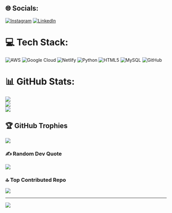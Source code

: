 
## 🌐 Socials:
[![Instagram](https://img.shields.io/badge/Instagram-%23E4405F.svg?logo=Instagram&logoColor=white)](https://instagram.com/mr_konda_reddy.c_18) [![LinkedIn](https://img.shields.io/badge/LinkedIn-%230077B5.svg?logo=linkedin&logoColor=white)](https://www.linkedin.com/in/ambavaram-tirumala-kondareddy-b68851275/) 

# 💻 Tech Stack:
![AWS](https://img.shields.io/badge/AWS-%23FF9900.svg?style=for-the-badge&logo=amazon-aws&logoColor=white) ![Google Cloud](https://img.shields.io/badge/GoogleCloud-%234285F4.svg?style=for-the-badge&logo=google-cloud&logoColor=white) ![Netlify](https://img.shields.io/badge/netlify-%23000000.svg?style=for-the-badge&logo=netlify&logoColor=#00C7B7) ![Python](https://img.shields.io/badge/python-3670A0?style=for-the-badge&logo=python&logoColor=ffdd54) ![HTML5](https://img.shields.io/badge/html5-%23E34F26.svg?style=for-the-badge&logo=html5&logoColor=white) ![MySQL](https://img.shields.io/badge/mysql-4479A1.svg?style=for-the-badge&logo=mysql&logoColor=white) ![GitHub](https://img.shields.io/badge/github-%23121011.svg?style=for-the-badge&logo=github&logoColor=white)
# 📊 GitHub Stats:
![](https://github-readme-stats.vercel.app/api?username=kondareddy1209&theme=dark&hide_border=false&include_all_commits=false&count_private=false)<br/>
![](https://github-readme-streak-stats.herokuapp.com/?user=kondareddy1209&theme=dark&hide_border=false)<br/>
![](https://github-readme-stats.vercel.app/api/top-langs/?username=kondareddy1209&theme=dark&hide_border=false&include_all_commits=false&count_private=false&layout=compact)

## 🏆 GitHub Trophies
![](https://github-profile-trophy.vercel.app/?username=kondareddy1209&theme=radical&no-frame=false&no-bg=false&margin-w=4)

### ✍️ Random Dev Quote
![](https://quotes-github-readme.vercel.app/api?type=horizontal&theme=radical)

### 🔝 Top Contributed Repo
![](https://github-contributor-stats.vercel.app/api?username=kondareddy1209&limit=5&theme=dark&combine_all_yearly_contributions=true)

---
[![](https://visitcount.itsvg.in/api?id=kondareddy1209&icon=0&color=0)](https://visitcount.itsvg.in)

<!-- Proudly created with GPRM ( https://gprm.itsvg.in ) -->
